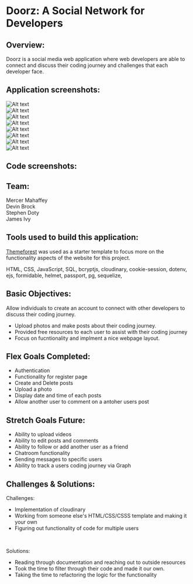 # Doorz: A Social Network for Developers

## Overview:
Doorz is a social media web application where web developers are able to connect and discuss their coding journey and challenges that each developer face.

## Application screenshots:

![Alt text](images/login_page.png)
<br/>
![Alt text](images/register_page.png)
<br/>
![Alt text](images/home_page.png)
<br/>
![Alt text](images/users_page.png)
<br/>
![Alt text](images/account_page.png)
<br/>
![Alt text](images/feed_dark.png)
<br/>
![Alt text](images/users_dark.png)
<br/>
![Alt text](images/account_dark.png)
<br/>

## Code screenshots:



## Team:

Mercer Mahaffey
<br>
Devin Brock
<br>
Stephen Doty
<br>
James Ivy
<br>

## Tools used to build this application:
[Themeforest](https://themeforest.net/item/sociala-social-network-app-html-template/31502548) was used as a starter template to focus more on the functionality aspects of the website for this project.

HTML,
CSS,
JavaScript, 
SQL,
bcryptjs,
cloudinary,
cookie-session,
dotenv,
ejs,
formidable,
helmet,
passport,
pg,
sequelize,

## Basic Objectives:

Allow individuals to create an account to connect with other developers to discuss their coding journey.
 - Upload photos and make posts about their coding journey. 
 - Provided free resources to each user to assist with their coding journey
 - Focus on fucntionality and implment a nice webpage layout.

## Flex Goals Completed:

- Authentication
- Functionality for register page
- Create and Delete posts
- Upload a photo
- Display date and time of each posts 
- Allow another user to comment on a antoher users post
## Stretch Goals Future:

- Ability to upload videos
- Ability to edit posts and comments
- Ability to follow or add another user as a friend
- Chatroom functionality
- Sending messages to specific users
- Ability to track a users coding journey via Graph

## Challenges & Solutions:

Challenges: 
- Implementation of cloudinary
- Working from someone else's HTML/CSS/CSSS template and making it your own
- Figuring out functionality of code for multiple users
<br>

Solutions:
- Reading through documentation and reaching out to outside resources
- Took the time to filter through their code and made it our own.
- Taking the time to refactoring the logic for the functionality
